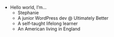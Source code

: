 - Hello world, I’m…
  - Stephanie
  - A junior WordPress dev @ Ultimately Better
  - A self-taught lifelong learner
  - An American living in England
